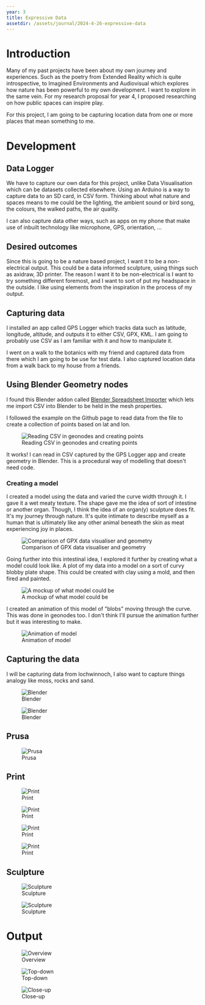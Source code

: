 ```yaml
---
year: 3
title: Expressive Data
assetdir: /assets/journal/2024-4-26-expressive-data
---
```


# Introduction

Many of my past projects have been about my own journey and experiences. Such as the poetry from Extended Reality which is quite introspective, to Imagined Environments and Audiovisual which explores how nature has been powerful to my own development. I want to explore in the same vein. For my research proposal for year 4, I proposed researching on how public spaces can inspire play.

For this project, I am going to be capturing location data from one or more places that mean something to me.

# Development
## Data Logger
We have to capture our own data for this project, unlike Data Visualisation which can be datasets collected elsewhere. Using an Arduino is a way to capture data to an SD card, in CSV form. Thinking about what nature and spaces means to me could be the lighting, the ambient sound or bird song, the colours, the walked paths, the air quality.

I can also capture data other ways, such as apps on my phone that make use of inbuilt technology like microphone, GPS, orientation, ...
## Desired outcomes
Since this is going to be a nature based project, I want it to be a non-electrical output. This could be a data informed sculpture, using things such as axidraw, 3D printer.
The reason I want it to be non-electrical is I want to try something different foremost, and I want to sort of put my headspace in the outside. I like using elements from the inspiration in the process of my output.
## Capturing data
I installed an app called GPS Logger which tracks data such as latitude, longitude, altitude, and outputs it to either CSV, GPX, KML. I am going to probably use CSV as I am familiar with it and how to manipulate it.

I went on a walk to the botanics with my friend and captured data from there which I am going to be use for test data. I also captured location data from a walk back to my house from a friends.

## Using Blender Geometry nodes
I found this Blender addon called [Blender Spreadsheet Importer](https://github.com/simonbroggi/blender_spreadsheet_import) which lets me import CSV into Blender to be held in the mesh properties. 

I followed the example on the Github page to read data from the file to create a collection of points based on lat and lon.

<figure class="figure col-12">
    <img src="{{ page.assetdir }}/blender.png" class="figure-img img-fluid" alt="Reading CSV in geonodes and creating points ">
    <figcaption class="figure-caption">Reading CSV in geonodes and creating points </figcaption>
</figure>

It works! I can read in CSV captured by the GPS Logger app and create geometry in Blender. This is a procedural way of modelling that doesn't need code.

### Creating a model

I created a model using the data and varied the curve width through it. I gave it a wet meaty texture. The shape gave me the idea of sort of intestine or another organ. Though, I think the idea of an organ(y) sculpture does fit. It's my journey through nature. It's quite intimate to describe myself as a human that is ultimately like any other animal beneath the skin as meat experiencing joy in places.

<figure class="figure col-12">
    <img src="{{ page.assetdir }}/blender2.png" class="figure-img img-fluid" alt="Comparison of GPX data visualiser and geometry">
    <figcaption class="figure-caption">Comparison of GPX data visualiser and geometry</figcaption>
</figure>

Going further into this intestinal idea, I explored it further by creating what a model could look like. A plot of my data into a model on a sort of curvy blobby plate shape. This could be created with clay using a mold, and then fired and painted. 

<figure class="figure col-12">
    <img src="{{ page.assetdir }}/blender3.png" class="figure-img img-fluid" alt="A mockup of what model could be">
    <figcaption class="figure-caption">A mockup of what model could be</figcaption>
</figure>

I created an animation of this model of "blobs" moving through the curve. This was done in geonodes too. I don't think I'll pursue the animation further but it was interesting to make.
<figure class="figure col-12">
    <img src="{{ page.assetdir }}/blendergif.gif" class="figure-img img-fluid" alt="Animation of model">
    <figcaption class="figure-caption">Animation of model</figcaption>
</figure>

## Capturing the data
I will be capturing data from lochwinnoch, I also want to capture things analogy like moss, rocks and sand.

<figure class="figure col-12">
    <img src="{{ page.assetdir }}/blender4.png" class="figure-img img-fluid" alt="Blender">
    <figcaption class="figure-caption">Blender</figcaption>
</figure>

<figure class="figure col-12">
    <img src="{{ page.assetdir }}/blender5.png" class="figure-img img-fluid" alt="Blender">
    <figcaption class="figure-caption">Blender</figcaption>
</figure>

## Prusa

<figure class="figure col-12">
    <img src="{{ page.assetdir }}/prusa.png" class="figure-img img-fluid" alt="Prusa">
    <figcaption class="figure-caption">Prusa</figcaption>
</figure>

## Print

<figure class="figure col-12">
    <img src="{{ page.assetdir }}/print1.jpg" class="figure-img img-fluid" alt="Print">
    <figcaption class="figure-caption">Print</figcaption>
</figure>

<figure class="figure col-12">
    <img src="{{ page.assetdir }}/print2.jpg" class="figure-img img-fluid" alt="Print">
    <figcaption class="figure-caption">Print</figcaption>
</figure>

<figure class="figure col-12">
    <img src="{{ page.assetdir }}/imprint.jpg" class="figure-img img-fluid" alt="Print">
    <figcaption class="figure-caption">Print</figcaption>
</figure>

<figure class="figure col-12">
    <img src="{{ page.assetdir }}/print3.jpg" class="figure-img img-fluid" alt="Print">
    <figcaption class="figure-caption">Print</figcaption>
</figure>

## Sculpture

<figure class="figure col-12">
    <img src="{{ page.assetdir }}/sculpture.jpg" class="figure-img img-fluid" alt="Sculpture">
    <figcaption class="figure-caption">Sculpture</figcaption>
</figure>

<figure class="figure col-12">
    <img src="{{ page.assetdir }}/sculpture2.jpg" class="figure-img img-fluid" alt="Sculpture">
    <figcaption class="figure-caption">Sculpture</figcaption>
</figure>

# Output

<figure class="figure col-12">
    <img src="{{ page.assetdir }}/ExpressiveDataLow-1.jpg" class="figure-img img-fluid" alt="Overview">
    <figcaption class="figure-caption">Overview</figcaption>
</figure>

<figure class="figure col-12">
    <img src="{{ page.assetdir }}/ExpressiveDataLow-2.jpg" class="figure-img img-fluid" alt="Top-down">
    <figcaption class="figure-caption">Top-down</figcaption>
</figure>

<figure class="figure col-12">
    <img src="{{ page.assetdir }}/ExpressiveDataLow-3.jpg" class="figure-img img-fluid" alt="Close-up">
    <figcaption class="figure-caption">Close-up</figcaption>
</figure>




